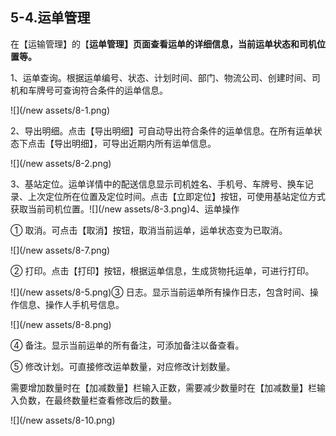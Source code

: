 ## 5-4.**运单管理**

在【运输管理】的【**运单管理】页面查看运单的详细信息，当前运单状态和司机位置等。**

1、运单查询。根据运单编号、状态、计划时间、部门、物流公司、创建时间、司机和车牌号可查询符合条件的运单信息。

![](/new assets/8-1.png)

2、导出明细。点击【导出明细】可自动导出符合条件的运单信息。在所有运单状态下点击【导出明细】，可导出近期内所有运单信息。

![](/new assets/8-2.png)

3、基站定位。运单详情中的配送信息显示司机姓名、手机号、车牌号、换车记录、上次定位所在位置及定位时间。点击【立即定位】按钮，可使用基站定位方式获取当前司机位置。![](/new assets/8-3.png)4、运单操作

① 取消。可点击【取消】按钮，取消当前运单，运单状态变为已取消。

![](/new assets/8-7.png)

② 打印。点击【打印】按钮，根据运单信息，生成货物托运单，可进行打印。

![](/new assets/8-5.png)③ 日志。显示当前运单所有操作日志，包含时间、操作信息、操作人手机号信息。

![](/new assets/8-8.png)

④ 备注。显示当前运单的所有备注，可添加备注以备查看。

⑤ 修改计划。可直接修改运单数量，对应修改计划数量。

需要增加数量时在【加减数量】栏输入正数，需要减少数量时在【加减数量】栏输入负数，在最终数量栏查看修改后的数量。

![](/new assets/8-10.png)

